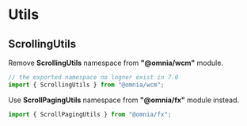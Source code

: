 # Utils

## ScrollingUtils
Remove **ScrollingUtils** namespace from **"@omnia/wcm"** module.

```ts
// the exported namespace no logner exist in 7.0
import { ScrollingUtils } from "@omnia/wcm";
```

Use **ScrollPagingUtils** namespace from **"@omnia/fx"** module instead.

```ts
import { ScrollPagingUtils } from "@omnia/fx";
```